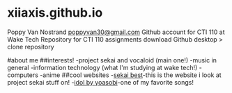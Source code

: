 # xiiaxis.github.io
Poppy Van Nostrand poppyvan30@gmail.com
Github account for CTI 110 at Wake Tech
Repository for CTI 110 assignments
download Github desktop > clone repository

#about me
##interests!
	-project sekai and vocaloid (main one!)
	-music in general
	-information technology (what I'm studying at wake tech!)
	-computers
	-anime
##cool websites
	-[sekai best](https://sekai.best)-this is the website i look at project sekai stuff 		on!
	-[idol by yoasobi](https://youtu.be/ZRtdQ81jPUQ?si=NPKaqX1Ag37_Tzeb)-one of my 			favorite songs!